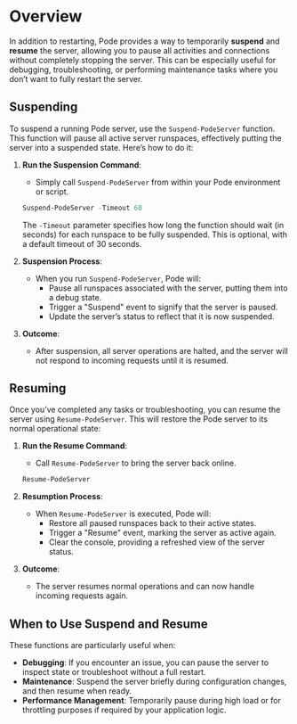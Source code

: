 # Overview

In addition to restarting, Pode provides a way to temporarily **suspend** and **resume** the server, allowing you to pause all activities and connections without completely stopping the server. This can be especially useful for debugging, troubleshooting, or performing maintenance tasks where you don’t want to fully restart the server.

## Suspending

To suspend a running Pode server, use the `Suspend-PodeServer` function. This function will pause all active server runspaces, effectively putting the server into a suspended state. Here’s how to do it:

1. **Run the Suspension Command**:

      - Simply call `Suspend-PodeServer` from within your Pode environment or script.

      ```powershell
      Suspend-PodeServer -Timeout 60
      ```

   The `-Timeout` parameter specifies how long the function should wait (in seconds) for each runspace to be fully suspended. This is optional, with a default timeout of 30 seconds.

2. **Suspension Process**:
      - When you run `Suspend-PodeServer`, Pode will:
         - Pause all runspaces associated with the server, putting them into a debug state.
         - Trigger a "Suspend" event to signify that the server is paused.
         - Update the server’s status to reflect that it is now suspended.

3. **Outcome**:
      - After suspension, all server operations are halted, and the server will not respond to incoming requests until it is resumed.

## Resuming

Once you’ve completed any tasks or troubleshooting, you can resume the server using `Resume-PodeServer`. This will restore the Pode server to its normal operational state:

1. **Run the Resume Command**:
      - Call `Resume-PodeServer` to bring the server back online.

      ```powershell
      Resume-PodeServer
      ```

2. **Resumption Process**:
      - When `Resume-PodeServer` is executed, Pode will:
         - Restore all paused runspaces back to their active states.
         - Trigger a "Resume" event, marking the server as active again.
         - Clear the console, providing a refreshed view of the server status.

3. **Outcome**:
      - The server resumes normal operations and can now handle incoming requests again.

## When to Use Suspend and Resume

These functions are particularly useful when:

- **Debugging**: If you encounter an issue, you can pause the server to inspect state or troubleshoot without a full restart.
- **Maintenance**: Suspend the server briefly during configuration changes, and then resume when ready.
- **Performance Management**: Temporarily pause during high load or for throttling purposes if required by your application logic.
